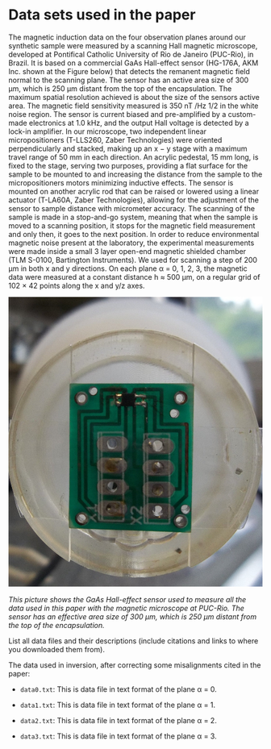 # Data sets used in the paper

The magnetic induction data on the four observation planes around our synthetic sample were measured by a
scanning Hall magnetic microscope, developed at Pontifical Catholic University of Rio de Janeiro (PUC-Rio), in Brazil.
It is based on a commercial GaAs Hall-effect sensor (HG-176A, AKM Inc. shown at the Figure below) that detects the remanent magnetic field
normal to the scanning plane. The sensor has an active area size of 300 μm, which is 250 μm distant from the top of the
encapsulation. The maximum spatial resolution achieved is about the size of the sensors active area. The magnetic field
sensitivity measured is 350 nT /Hz 1/2 in the white noise region. The sensor is current biased and pre-amplified by a
custom-made electronics at 1.0 kHz, and the output Hall voltage is detected by a lock-in amplifier. In our microscope,
two independent linear micropositioners (T-LLS260, Zaber Technologies) were oriented perpendicularly and stacked,
making up an x − y stage with a maximum travel range of 50 mm in each direction. An acrylic pedestal, 15 mm
long, is fixed to the stage, serving two purposes, providing a flat surface for the sample to be mounted to and increasing
the distance from the sample to the micropositioners motors minimizing inductive effects. The sensor is mounted
on another acrylic rod that can be raised or lowered using a linear actuator (T-LA60A, Zaber Technologies), allowing
for the adjustment of the sensor to sample distance with micrometer accuracy. The scanning of the sample is made
in a stop-and-go system, meaning that when the sample is moved to a scanning position, it stops for the magnetic field
measurement and only then, it goes to the next position. In order to reduce environmental magnetic noise present at
the laboratory, the experimental measurements were made inside a small 3 layer open-end magnetic shielded chamber
(TLM S-0100, Bartington Instruments). We used for scanning a step of 200 μm in both x and y directions. On each
plane α = 0, 1, 2, 3, the magnetic data were measured at a constant distance h ≈ 500 μm, on a regular grid of 102 × 42
points along the x and y/z axes.

![Picture of the GaAs Hall-effect sensor HG-176A, AKM Inc](fig/HG_176A.JPG)

*This picture shows the GaAs Hall-effect sensor used to measure all the data used in this paper with the magnetic microscope at PUC-Rio. The sensor has an effective area size of 300 μm, which is 250 μm distant from the top of the encapsulation.*

List all data files and their descriptions (include citations and links to
where you downloaded them from).

The data used in inversion, after correcting some misalignments cited in the paper:

* `data0.txt`: This is data file in text format of the plane α = 0.

* `data1.txt`: This is data file in text format of the plane α = 1.

* `data2.txt`: This is data file in text format of the plane α = 2.

* `data3.txt`: This is data file in text format of the plane α = 3.
